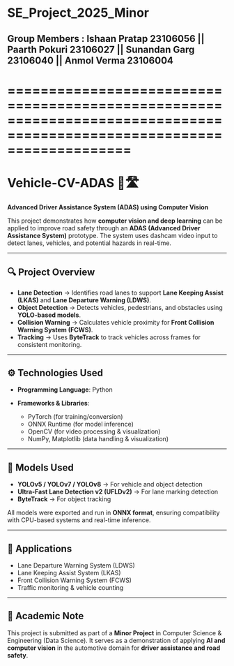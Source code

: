 # SE_Project_2025_Minor
Group Members : Ishaan Pratap 23106056 || Paarth Pokuri 23106027 || Sunandan Garg 23106040 || Anmol Verma 23106004
-----------------------------------------------------------------------------------------------------------------------
=======================================================================================================================
=======================================================================================================================

# Vehicle-CV-ADAS 🚗🛣️

**Advanced Driver Assistance System (ADAS) using Computer Vision**

This project demonstrates how **computer vision and deep learning** can be applied to improve road safety through an **ADAS (Advanced Driver Assistance System)** prototype. The system uses dashcam video input to detect lanes, vehicles, and potential hazards in real-time.

---

## 🔍 Project Overview

* **Lane Detection** → Identifies road lanes to support **Lane Keeping Assist (LKAS)** and **Lane Departure Warning (LDWS)**.
* **Object Detection** → Detects vehicles, pedestrians, and obstacles using **YOLO-based models**.
* **Collision Warning** → Calculates vehicle proximity for **Front Collision Warning System (FCWS)**.
* **Tracking** → Uses **ByteTrack** to track vehicles across frames for consistent monitoring.

---

## ⚙️ Technologies Used

* **Programming Language**: Python
* **Frameworks & Libraries**:

  * PyTorch (for training/conversion)
  * ONNX Runtime (for model inference)
  * OpenCV (for video processing & visualization)
  * NumPy, Matplotlib (data handling & visualization)

---

## 🧠 Models Used

* **YOLOv5 / YOLOv7 / YOLOv8** → For vehicle and object detection
* **Ultra-Fast Lane Detection v2 (UFLDv2)** → For lane marking detection
* **ByteTrack** → For object tracking

All models were exported and run in **ONNX format**, ensuring compatibility with CPU-based systems and real-time inference.

---

## 🎯 Applications

* Lane Departure Warning System (LDWS)
* Lane Keeping Assist System (LKAS)
* Front Collision Warning System (FCWS)
* Traffic monitoring & vehicle counting

---

## 📜 Academic Note

This project is submitted as part of a **Minor Project** in Computer Science & Engineering (Data Science). It serves as a demonstration of applying **AI and computer vision** in the automotive domain for **driver assistance and road safety**.

